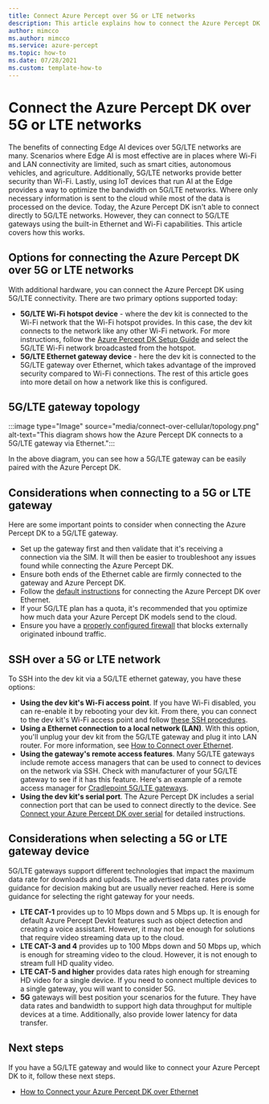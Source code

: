 ```yaml
---
title: Connect Azure Percept over 5G or LTE networks
description: This article explains how to connect the Azure Percept DK over 5G or LTE networks.
author: mimcco
ms.author: mimcco
ms.service: azure-percept
ms.topic: how-to 
ms.date: 07/28/2021
ms.custom: template-how-to
---
```


# Connect the Azure Percept DK over 5G or LTE networks

The benefits of connecting Edge AI devices over 5G/LTE networks are many. Scenarios where Edge AI is most effective are in places where Wi-Fi and LAN connectivity are limited, such as smart cities, autonomous vehicles, and agriculture. Additionally, 5G/LTE networks provide better security than Wi-Fi. Lastly, using IoT devices that run AI at the Edge provides a way to optimize the bandwidth on 5G/LTE networks. Where only necessary information is sent to the cloud while most of the data is processed on the device. Today, the Azure Percept DK isn't able to connect directly to 5G/LTE networks. However, they can connect to 5G/LTE gateways using the built-in Ethernet and Wi-Fi capabilities. This article covers how this works.

## Options for connecting the Azure Percept DK over 5G or LTE networks
With additional hardware, you can connect the Azure Percept DK using 5G/LTE connectivity. There are two primary options supported today:
- **5G/LTE Wi-Fi hotspot device** - where the dev kit is connected to the Wi-Fi network that the Wi-Fi hotspot provides. In this case, the dev kit connects to the network like any other Wi-Fi network. For more instructions, follow the [Azure Percept DK Setup Guide](./quickstart-percept-dk-set-up.md) and select the 5G/LTE Wi-Fi network broadcasted from the hotspot.
- **5G/LTE Ethernet gateway device** - here the dev kit is connected to the 5G/LTE gateway over Ethernet, which takes advantage of the improved security compared to Wi-Fi connections. The rest of this article goes into more detail on how a network like this is configured.

## 5G/LTE gateway topology
:::image type="Image" source="media/connect-over-cellular/topology.png" alt-text="This diagram shows how the Azure Percept DK connects to a 5G/LTE gateway via Ethernet.":::

In the above diagram, you can see how a 5G/LTE gateway can be easily paired with the Azure Percept DK.

## Considerations when connecting to a 5G or LTE gateway
Here are some important points to consider when connecting the Azure Percept DK to a 5G/LTE gateway.
- Set up the gateway first and then validate that it's receiving a connection via the SIM. It will then be easier to troubleshoot any issues found while connecting the Azure Percept DK.
- Ensure both ends of the Ethernet cable are firmly connected to the gateway and Azure Percept DK.
- Follow the [default instructions](./how-to-connect-over-ethernet.md) for connecting the Azure Percept DK over Ethernet.
- If your 5G/LTE plan has a quota, it's recommended that you optimize how much data your Azure Percept DK models send to the cloud.
- Ensure you have a [properly configured firewall](./concept-security-configuration.md) that blocks externally originated inbound traffic.

## SSH over a 5G or LTE network
To SSH into the dev kit via a 5G/LTE ethernet gateway, you have these options:
- **Using the dev kit's Wi-Fi access point**. If you have Wi-Fi disabled, you can re-enable it by rebooting your dev kit. From there, you can connect to the dev kit's Wi-Fi access point and follow [these SSH procedures](./how-to-ssh-into-percept-dk.md).
- **Using a Ethernet connection to a local network (LAN)**. With this option, you'll unplug your dev kit from the 5G/LTE gateway and plug it into LAN router. For more information, see [How to Connect over Ethernet](./how-to-connect-over-ethernet.md). 
- **Using the gateway's remote access features**. Many 5G/LTE gateways include remote access managers that can be used to connect to devices on the network via SSH. Check with manufacturer of your 5G/LTE gateway to see if it has this feature. Here's an example of a remote access manager for [Cradlepoint 5G/LTE gateways](https://customer.cradlepoint.com/s/article/NCM-Remote-Connect-LAN-Manager).
- **Using the dev kit's serial port**. The Azure Percept DK includes a serial connection port that can be used to connect directly to the device. See [Connect your Azure Percept DK over serial](./how-to-connect-to-percept-dk-over-serial.md) for detailed instructions.

## Considerations when selecting a 5G or LTE gateway device
5G/LTE gateways support different technologies that impact the maximum data rate for downloads and uploads. The advertised data rates provide guidance for decision making but are usually never reached. Here is some guidance for selecting the right gateway for your needs.
 
- **LTE CAT-1** provides up to 10 Mbps down and 5 Mbps up. It is enough for default Azure Percept Devkit features such as object detection and creating a voice assistant. However, it may not be enough for solutions that require video streaming data up to the cloud.
- **LTE CAT-3 and 4** provides up to 100 Mbps down and 50 Mbps up, which is enough for streaming video to the cloud. However, it is not enough to stream full HD quality video.
- **LTE CAT-5 and higher** provides data rates high enough for streaming HD video for a single device. If you need to connect multiple devices to a single gateway, you will want to consider 5G.
- **5G** gateways will best position your scenarios for the future. They have data rates and bandwidth to support high data throughput for multiple devices at a time. Additionally, also provide lower latency for data transfer.


## Next steps
If you have a 5G/LTE gateway and would like to connect your Azure Percept DK to it, follow these next steps.
- [How to Connect your Azure Percept DK over Ethernet](./how-to-connect-over-ethernet.md)
